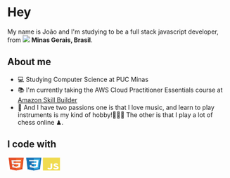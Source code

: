 <h1> Hey</h1>

<p> My name is João and I'm studying to be a full stack javascript developer, from <img src="https://cdn-icons-png.flaticon.com/128/197/197386.png" width="17" /> <b>Minas Gerais, Brasil</b>. </p>

## About me

- 💻 Studying Computer Science at PUC Minas
- 📚 I'm currently taking the AWS Cloud Practitioner Essentials course at [Amazon Skill Builder]([https://web.dio.me/track/7da9882f-2f0d-4f4d-b997-f300ce50f9f5](https://explore.skillbuilder.aws/learn/courses/134/aws-cloud-practitioner-essentials))
- 🎲 And I have two passions one is that I love music, and learn to play instruments is my kind of hobby!🎸🎻🥁 The other is that I play a lot of chess online ♟.

## I code with
<a href="https://developer.mozilla.org/pt-BR/docs/Web/HTML" target="_blank">
<img align="left" alt="HTML5" height="30" width="40" src="https://raw.githubusercontent.com/devicons/devicon/master/icons/html5/html5-original.svg">
</a>
<a href="https://developer.mozilla.org/pt-BR/docs/Web/CSS" target="_blank">
<img align="left" alt="CSS3" height="30" width="40" src="https://raw.githubusercontent.com/devicons/devicon/master/icons/css3/css3-original.svg">
</a>
<a href="https://developer.mozilla.org/pt-BR/docs/Web/Javascript" target="_blank">
<img align="left" alt="JS" height="30" width="40" src="https://raw.githubusercontent.com/devicons/devicon/master/icons/javascript/javascript-plain.svg">
</a>
